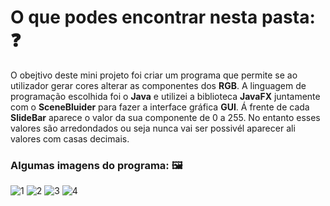 # O que podes encontrar nesta pasta: ❓
O obejtivo deste mini projeto foi criar um programa que permite se ao utilizador gerar cores alterar as componentes dos __RGB__. A linguagem de programação
escolhida foi o __Java__ e utilizei a biblioteca __JavaFX__ juntamente com o __SceneBluider__ para fazer a interface gráfica __GUI__. Á frente de cada 
__SlideBar__ aparece o valor da sua componente de 0 a 255. No entanto esses valores são arredondados ou seja nunca vai ser possivél aparecer ali valores com 
casas decimais.

### Algumas imagens do programa: 🖼️
![1](https://user-images.githubusercontent.com/91985039/163681228-64018d0f-2351-4101-84ab-6d298a757e3a.jpg)
![2](https://user-images.githubusercontent.com/91985039/163681229-55d9eb3c-f53b-4fe0-8c43-570c6b33e395.jpg)
![3](https://user-images.githubusercontent.com/91985039/163681230-1ed28c5d-58a7-4893-83a2-543307319af3.jpg)
![4](https://user-images.githubusercontent.com/91985039/163681232-4f002d86-b925-4da2-8e15-e76bbac7fc6f.jpg)

